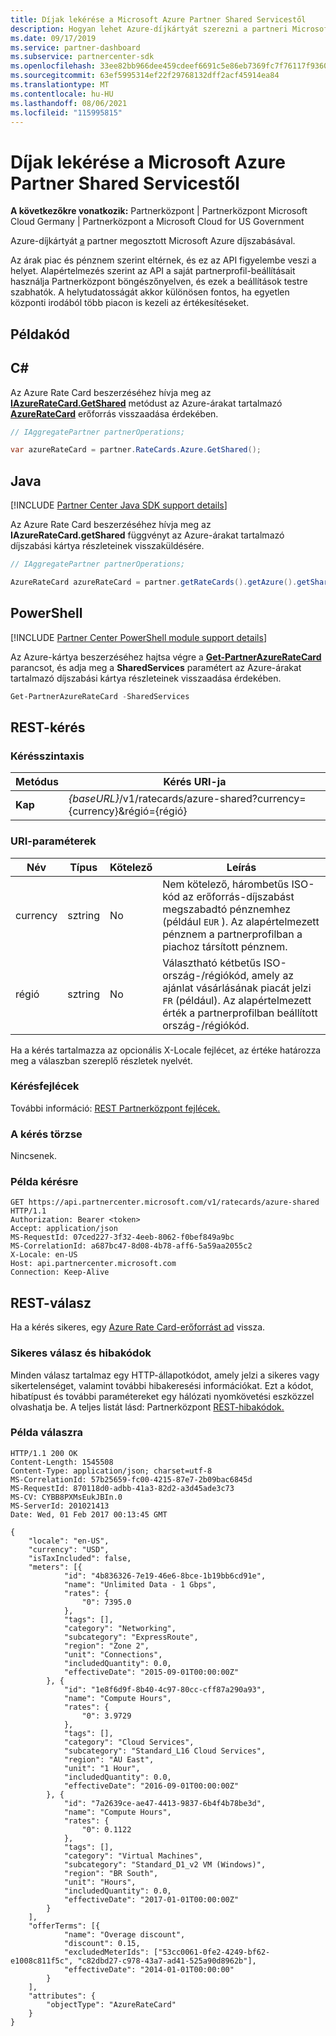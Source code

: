 ```yaml
---
title: Díjak lekérése a Microsoft Azure Partner Shared Servicestől
description: Hogyan lehet Azure-díjkártyát szerezni a partneri Microsoft Azure szolgáltatásainak áraival.
ms.date: 09/17/2019
ms.service: partner-dashboard
ms.subservice: partnercenter-sdk
ms.openlocfilehash: 33ee82bb966dee459cdeef6691c5e86eb7369fc7f76117f9360ac51d6cb3da22
ms.sourcegitcommit: 63ef5995314ef22f29768132dff2acf45914ea84
ms.translationtype: MT
ms.contentlocale: hu-HU
ms.lasthandoff: 08/06/2021
ms.locfileid: "115995815"
---
```

# <a name="get-prices-for-microsoft-azure-partner-shared-services"></a>Díjak lekérése a Microsoft Azure Partner Shared Servicestől

**A következőkre vonatkozik:** Partnerközpont | Partnerközpont Microsoft Cloud Germany | Partnerközpont a Microsoft Cloud for US Government

Azure-díjkártyát [a](azure-rate-card-resources.md) partner megosztott Microsoft Azure díjszabásával.

Az árak piac és pénznem szerint eltérnek, és ez az API figyelembe veszi a helyet. Alapértelmezés szerint az API a saját partnerprofil-beállításait használja Partnerközpont böngészőnyelven, és ezek a beállítások testre szabhatók. A helytudatosságát akkor különösen fontos, ha egyetlen központi irodából több piacon is kezeli az értékesítéseket.

## <a name="example-code"></a>Példakód

## <a name="c"></a>C\#

Az Azure Rate Card beszerzéséhez hívja meg az [**IAzureRateCard.GetShared**](/dotnet/api/microsoft.store.partnercenter.ratecards.iazureratecard.getshared) metódust az Azure-árakat tartalmazó [**AzureRateCard**](/dotnet/api/microsoft.store.partnercenter.models.ratecards.azureratecard) erőforrás visszaadása érdekében.

```csharp
// IAggregatePartner partnerOperations;

var azureRateCard = partner.RateCards.Azure.GetShared();
```

## <a name="java"></a>Java

[!INCLUDE [Partner Center Java SDK support details](../includes/java-sdk-support.md)]

Az Azure Rate Card beszerzéséhez hívja meg az **IAzureRateCard.getShared** függvényt az Azure-árakat tartalmazó díjszabási kártya részleteinek visszaküldésére.

```java
// IAggregatePartner partnerOperations;

AzureRateCard azureRateCard = partner.getRateCards().getAzure().getShared();
```

## <a name="powershell"></a>PowerShell

[!INCLUDE [Partner Center PowerShell module support details](../includes/powershell-module-support.md)]

Az Azure-kártya beszerzéséhez hajtsa végre a [**Get-PartnerAzureRateCard**](https://github.com/Microsoft/Partner-Center-PowerShell/blob/master/docs/help/Get-PartnerAzureRateCard.md) parancsot, és adja meg a **SharedServices** paramétert az Azure-árakat tartalmazó díjszabási kártya részleteinek visszaadása érdekében.

```powershell
Get-PartnerAzureRateCard -SharedServices
```

## <a name="rest-request"></a>REST-kérés

### <a name="request-syntax"></a>Kérésszintaxis

| Metódus  | Kérés URI-ja                                                               |
|---------|---------------------------------------------------------------------------|
| **Kap** | *{baseURL}*/v1/ratecards/azure-shared?currency={currency}&régió={régió} |

### <a name="uri-parameters"></a>URI-paraméterek

| Név     | Típus   | Kötelező | Leírás                                                                                                                                                                               |
|----------|--------|----------|-------------------------------------------------------------------------------------------------------------------------------------------------------------------------------------------|
| currency | sztring | No       | Nem kötelező, hárombetűs ISO-kód az erőforrás-díjszabást megszabadtó pénznemhez (például `EUR` ). Az alapértelmezett pénznem a partnerprofilban a piachoz társított pénznem. |
| régió   | sztring | No       | Választható kétbetűs ISO-ország-/régiókód, amely az ajánlat vásárlásának piacát jelzi `FR` (például). Az alapértelmezett érték a partnerprofilban beállított ország-/régiókód.        |

Ha a kérés tartalmazza az opcionális X-Locale fejlécet, az értéke határozza meg a válaszban szereplő részletek nyelvét.

### <a name="request-headers"></a>Kérésfejlécek

További információ: [REST Partnerközpont fejlécek.](headers.md)

### <a name="request-body"></a>A kérés törzse

Nincsenek.

### <a name="request-example"></a>Példa kérésre

```http
GET https://api.partnercenter.microsoft.com/v1/ratecards/azure-shared HTTP/1.1
Authorization: Bearer <token>
Accept: application/json
MS-RequestId: 07ced227-3f32-4eeb-8062-f0bef849a9bc
MS-CorrelationId: a687bc47-8d08-4b78-aff6-5a59aa2055c2
X-Locale: en-US
Host: api.partnercenter.microsoft.com
Connection: Keep-Alive
```

## <a name="rest-response"></a>REST-válasz

Ha a kérés sikeres, egy [Azure Rate Card-erőforrást ad](azure-rate-card-resources.md) vissza.

### <a name="response-success-and-error-codes"></a>Sikeres válasz és hibakódok

Minden válasz tartalmaz egy HTTP-állapotkódot, amely jelzi a sikeres vagy sikertelenséget, valamint további hibakeresési információkat. Ezt a kódot, hibatípust és további paramétereket egy hálózati nyomkövetési eszközzel olvashatja be. A teljes listát lásd: Partnerközpont [REST-hibakódok.](error-codes.md)

### <a name="response-example"></a>Példa válaszra

```http
HTTP/1.1 200 OK
Content-Length: 1545508
Content-Type: application/json; charset=utf-8
MS-CorrelationId: 57b25659-fc00-4215-87e7-2b09bac6845d
MS-RequestId: 870118d0-adbb-41a3-82d2-a3d45ade3c73
MS-CV: CYBB8PXMsEukJBIn.0
MS-ServerId: 201021413
Date: Wed, 01 Feb 2017 00:13:45 GMT

{
    "locale": "en-US",
    "currency": "USD",
    "isTaxIncluded": false,
    "meters": [{
            "id": "4b836326-7e19-46e6-8bce-1b19bb6cd91e",
            "name": "Unlimited Data - 1 Gbps",
            "rates": {
                "0": 7395.0
            },
            "tags": [],
            "category": "Networking",
            "subcategory": "ExpressRoute",
            "region": "Zone 2",
            "unit": "Connections",
            "includedQuantity": 0.0,
            "effectiveDate": "2015-09-01T00:00:00Z"
        }, {
            "id": "1e8f6d9f-8b40-4c97-80cc-cff87a290a93",
            "name": "Compute Hours",
            "rates": {
                "0": 3.9729
            },
            "tags": [],
            "category": "Cloud Services",
            "subcategory": "Standard_L16 Cloud Services",
            "region": "AU East",
            "unit": "1 Hour",
            "includedQuantity": 0.0,
            "effectiveDate": "2016-09-01T00:00:00Z"
        }, {
            "id": "7a2639ce-ae47-4413-9837-6b4f4b78be3d",
            "name": "Compute Hours",
            "rates": {
                "0": 0.1122
            },
            "tags": [],
            "category": "Virtual Machines",
            "subcategory": "Standard_D1_v2 VM (Windows)",
            "region": "BR South",
            "unit": "Hours",
            "includedQuantity": 0.0,
            "effectiveDate": "2017-01-01T00:00:00Z"
        }
    ],
    "offerTerms": [{
            "name": "Overage discount",
            "discount": 0.15,
            "excludedMeterIds": ["53cc0061-0fe2-4249-bf62-e1008c811f5c", "c82dbd27-c978-43a7-ad41-525a90d8962b"],
            "effectiveDate": "2014-01-01T00:00:00"
        }
    ],
    "attributes": {
        "objectType": "AzureRateCard"
    }
}
```
